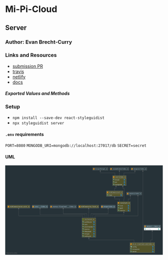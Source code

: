 # Mi-Pi-Cloud

 ## Server

 ### Author: Evan Brecht-Curry

 ### Links and Resources
* [submission PR](https://github.com/evan-401-advanced-javascript/mi-pi-cloud-back-end/pull/3)
* [travis](https://www.travis-ci.com/evan-401-advanced-javascript/mi-pi-cloud-back-end)
* [netlify](https://naughty-bose-3bb42a.netlify.com) 
* [docs]( http://localhost:6060/)

 ##### Exported Values and Methods

### Setup
* `npm install --save-dev react-styleguidist`
* `npx styleguidist server`

#### `.env` requirements
`PORT=8080`
`MONGODB_URI=mongodb://localhost:27017/db`
`SECRET=secret`

 #### UML
![UML](uml.png)